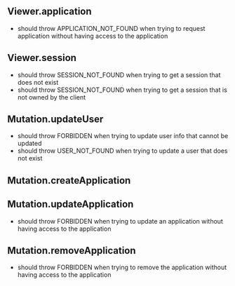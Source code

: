 ## Viewer.application

- should throw APPLICATION_NOT_FOUND when trying to request application without having access to the application

## Viewer.session

- should throw SESSION_NOT_FOUND when trying to get a session that does not exist
- should throw SESSION_NOT_FOUND when trying to get a session that is not owned by the client

## Mutation.updateUser

- should throw FORBIDDEN when trying to update user info that cannot be updated
- should throw USER_NOT_FOUND when trying to update a user that does not exist

## Mutation.createApplication

## Mutation.updateApplication

- should throw FORBIDDEN when trying to update an application without having access to the application

## Mutation.removeApplication

- should throw FORBIDDEN when trying to remove the application without having access to the application